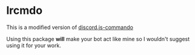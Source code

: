 # lrcmdo
This is a modified version of [discord.js-commando](https://github.com/discordjs/Commando)

Using this package __will__ make your bot act like mine so I wouldn't suggest using it for your work.